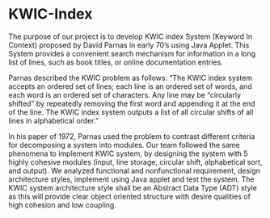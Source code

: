 # KWIC-Index

The purpose of our project is to develop KWIC index System (Keyword In Context) proposed by David Parnas in early 70’s using Java Applet. This System provides a convenient search mechanism for information in a long list of lines, such as book titles, or online documentation entries.

Parnas described the KWIC problem as follows: 
“The KWIC index system accepts an ordered set of lines; each line is an ordered set of words, and each word is an ordered set of characters. Any line may be “circularly shifted” by repeatedly removing the first word and appending it at the end of the line. The KWIC index system outputs a list of all circular shifts of all lines in alphabetical order.”

In his paper of 1972, Parnas used the problem to contrast different criteria for decomposing a system into modules. Our team followed the same phenomena to implement KWIC system, by designing the system with 5 highly cohesive modules (input, line storage, circular shift, alphabetical sort, and output). We analyzed functional and nonfunctional requirement, design architecture styles, implement using Java applet and test the system. The KWIC system architecture style shall be an Abstract Data Type (ADT) style as this will provide clear object oriented structure with desire qualities of high cohesion and low coupling. 
